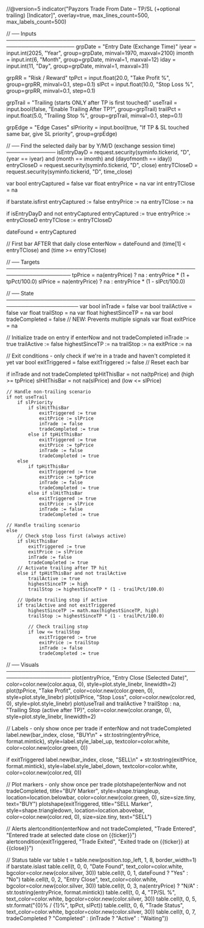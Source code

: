 //@version=5
indicator("Payzors Trade From Date – TP/SL (+optional trailing) [Indicator]", overlay=true, max_lines_count=500, max_labels_count=500)

// ── Inputs ────────────────────────────────────────────────────────────────────
grpDate   = "Entry Date (Exchange Time)"
iyear     = input.int(2025, "Year",  group=grpDate, minval=1970, maxval=2100)
imonth    = input.int(6,    "Month", group=grpDate, minval=1,    maxval=12)
iday      = input.int(11,   "Day",   group=grpDate, minval=1,    maxval=31)

grpRR     = "Risk / Reward"
tpPct     = input.float(20.0, "Take Profit %", group=grpRR, minval=0.1, step=0.1)
slPct     = input.float(10.0, "Stop Loss %",   group=grpRR, minval=0.1, step=0.1)

grpTrail   = "Trailing (starts ONLY after TP is first touched)"
useTrail   = input.bool(false, "Enable Trailing After TP?", group=grpTrail)
trailPct   = input.float(5.0,  "Trailing Stop %",           group=grpTrail, minval=0.1, step=0.1)

grpEdge    = "Edge Cases"
slPriority = input.bool(true, "If TP & SL touched same bar, give SL priority", group=grpEdge)

// ── Find the selected daily bar by Y/M/D (exchange session time) ─────────────
isEntryDayD  = request.security(syminfo.tickerid, "D", (year == iyear) and (month == imonth) and (dayofmonth == iday))
entryCloseD  = request.security(syminfo.tickerid, "D", close)
entryTCloseD = request.security(syminfo.tickerid, "D", time_close)

var bool  entryCaptured = false
var float entryPrice    = na
var int   entryTClose   = na

if barstate.isfirst
    entryCaptured := false
    entryPrice    := na
    entryTClose   := na

if isEntryDayD and not entryCaptured
    entryCaptured := true
    entryPrice    := entryCloseD
    entryTClose   := entryTCloseD

dateFound = entryCaptured

// First bar AFTER that daily close
enterNow = dateFound and (time[1] < entryTClose) and (time >= entryTClose)

// ── Targets ───────────────────────────────────────────────────────────────────
tpPrice = na(entryPrice) ? na : entryPrice * (1 + tpPct/100.0)
slPrice = na(entryPrice) ? na : entryPrice * (1 - slPct/100.0)

// ── State ─────────────────────────────────────────────────────────────────────
var bool  inTrade        = false
var bool  trailActive    = false
var float trailStop      = na
var float highestSinceTP = na
var bool  tradeCompleted = false  // NEW: Prevents multiple signals
var float exitPrice      = na

// Initialize trade on entry
if enterNow and not tradeCompleted
    inTrade        := true
    trailActive    := false
    highestSinceTP := na
    trailStop      := na
    exitPrice      := na

// Exit conditions - only check if we're in a trade and haven't completed it yet
var bool exitTriggered = false
exitTriggered := false  // Reset each bar

if inTrade and not tradeCompleted
    tpHitThisBar = not na(tpPrice) and (high >= tpPrice)
    slHitThisBar = not na(slPrice) and (low <= slPrice)
    
    // Handle non-trailing scenario
    if not useTrail
        if slPriority
            if slHitThisBar
                exitTriggered := true
                exitPrice := slPrice
                inTrade := false
                tradeCompleted := true
            else if tpHitThisBar
                exitTriggered := true
                exitPrice := tpPrice
                inTrade := false
                tradeCompleted := true
        else
            if tpHitThisBar
                exitTriggered := true
                exitPrice := tpPrice
                inTrade := false
                tradeCompleted := true
            else if slHitThisBar
                exitTriggered := true
                exitPrice := slPrice
                inTrade := false
                tradeCompleted := true
    
    // Handle trailing scenario
    else
        // Check stop loss first (always active)
        if slHitThisBar
            exitTriggered := true
            exitPrice := slPrice
            inTrade := false
            tradeCompleted := true
        // Activate trailing after TP hit
        else if tpHitThisBar and not trailActive
            trailActive := true
            highestSinceTP := high
            trailStop := highestSinceTP * (1 - trailPct/100.0)
        
        // Update trailing stop if active
        if trailActive and not exitTriggered
            highestSinceTP := math.max(highestSinceTP, high)
            trailStop := highestSinceTP * (1 - trailPct/100.0)
            
            // Check trailing stop
            if low <= trailStop
                exitTriggered := true
                exitPrice := trailStop
                inTrade := false
                tradeCompleted := true

// ── Visuals ───────────────────────────────────────────────────────────────────
plot(entryPrice, "Entry Close (Selected Date)", color=color.new(color.aqua, 0), style=plot.style_linebr, linewidth=2)
plot(tpPrice, "Take Profit", color=color.new(color.green, 0), style=plot.style_linebr)
plot(slPrice, "Stop Loss", color=color.new(color.red, 0), style=plot.style_linebr)
plot(useTrail and trailActive ? trailStop : na, "Trailing Stop (active after TP)", color=color.new(color.orange, 0), style=plot.style_linebr, linewidth=2)

// Labels - only show once per trade
if enterNow and not tradeCompleted
    label.new(bar_index, close, "BUY\n" + str.tostring(entryPrice, format.mintick), style=label.style_label_up, textcolor=color.white, color=color.new(color.green, 0))

if exitTriggered
    label.new(bar_index, close, "SELL\n" + str.tostring(exitPrice, format.mintick), style=label.style_label_down, textcolor=color.white, color=color.new(color.red, 0))

// Plot markers - only show once per trade
plotshape(enterNow and not tradeCompleted, title="BUY Marker", style=shape.triangleup, location=location.belowbar, color=color.new(color.green, 0), size=size.tiny, text="BUY")
plotshape(exitTriggered, title="SELL Marker", style=shape.triangledown, location=location.abovebar, color=color.new(color.red, 0), size=size.tiny, text="SELL")

// Alerts
alertcondition(enterNow and not tradeCompleted, "Trade Entered", "Entered trade at selected date close on {{ticker}}")
alertcondition(exitTriggered, "Trade Exited", "Exited trade on {{ticker}} at {{close}}")

// Status table
var table t = table.new(position.top_left, 1, 8, border_width=1)
if barstate.islast
    table.cell(t, 0, 0, "Date Found", text_color=color.white, bgcolor=color.new(color.silver, 30))
    table.cell(t, 0, 1, dateFound ? "Yes" : "No")
    table.cell(t, 0, 2, "Entry Close", text_color=color.white, bgcolor=color.new(color.silver, 30))
    table.cell(t, 0, 3, na(entryPrice) ? "N/A" : str.tostring(entryPrice, format.mintick))
    table.cell(t, 0, 4, "TP/SL %", text_color=color.white, bgcolor=color.new(color.silver, 30))
    table.cell(t, 0, 5, str.format("{0}% / {1}%", tpPct, slPct))
    table.cell(t, 0, 6, "Trade Status", text_color=color.white, bgcolor=color.new(color.silver, 30))
    table.cell(t, 0, 7, tradeCompleted ? "Completed" : (inTrade ? "Active" : "Waiting"))